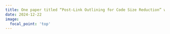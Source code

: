 ```yaml
---
title: One paper titled “Post-Link Outlining for Code Size Reduction” was accepted by CC 2025.
date: 2024-12-22
image:
  focal_point: 'top'
---
```


<!-- aaaaaaa -->
